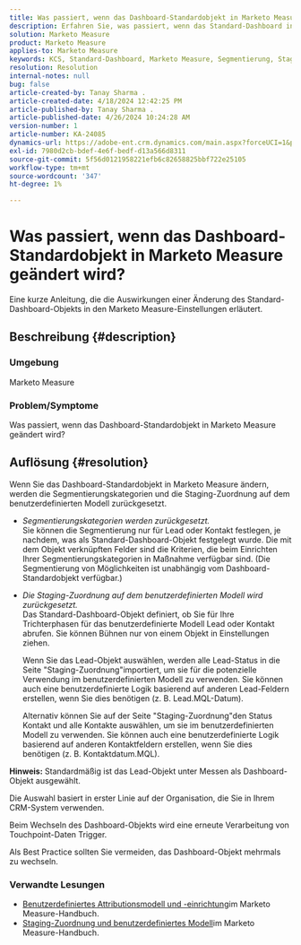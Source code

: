 ```yaml
---
title: Was passiert, wenn das Dashboard-Standardobjekt in Marketo Measure geändert wird?
description: Erfahren Sie, was passiert, wenn das Standard-Dashboard in Marketo Measure geändert wird.
solution: Marketo Measure
product: Marketo Measure
applies-to: Marketo Measure
keywords: KCS, Standard-Dashboard, Marketo Measure, Segmentierung, Staging-Zuordnung
resolution: Resolution
internal-notes: null
bug: false
article-created-by: Tanay Sharma .
article-created-date: 4/18/2024 12:42:25 PM
article-published-by: Tanay Sharma .
article-published-date: 4/26/2024 10:24:28 AM
version-number: 1
article-number: KA-24085
dynamics-url: https://adobe-ent.crm.dynamics.com/main.aspx?forceUCI=1&pagetype=entityrecord&etn=knowledgearticle&id=2dc28018-81fd-ee11-a1fe-6045bd03c412
exl-id: 7980d2cb-bdef-4e6f-bedf-d13a566d8311
source-git-commit: 5f56d0121958221efb6c82658825bbf722e25105
workflow-type: tm+mt
source-wordcount: '347'
ht-degree: 1%

---
```


# Was passiert, wenn das Dashboard-Standardobjekt in Marketo Measure geändert wird?


Eine kurze Anleitung, die die Auswirkungen einer Änderung des Standard-Dashboard-Objekts in den Marketo Measure-Einstellungen erläutert.

## Beschreibung {#description}


### Umgebung

Marketo Measure

### Problem/Symptome

Was passiert, wenn das Dashboard-Standardobjekt in Marketo Measure geändert wird?


## Auflösung {#resolution}


Wenn Sie das Dashboard-Standardobjekt in Marketo Measure ändern, werden die Segmentierungskategorien und die Staging-Zuordnung auf dem benutzerdefinierten Modell zurückgesetzt.

- *Segmentierungskategorien werden zurückgesetzt.*\
  Sie können die Segmentierung nur für Lead oder Kontakt festlegen, je nachdem, was als Standard-Dashboard-Objekt festgelegt wurde. Die mit dem Objekt verknüpften Felder sind die Kriterien, die beim Einrichten Ihrer Segmentierungskategorien in Maßnahme verfügbar sind. (Die Segmentierung von Möglichkeiten ist unabhängig vom Dashboard-Standardobjekt verfügbar.)
- *Die Staging-Zuordnung auf dem benutzerdefinierten Modell wird zurückgesetzt.*\
  Das Standard-Dashboard-Objekt definiert, ob Sie für Ihre Trichterphasen für das benutzerdefinierte Modell Lead oder Kontakt abrufen. Sie können Bühnen nur von einem Objekt in Einstellungen ziehen.

  Wenn Sie das Lead-Objekt auswählen, werden alle Lead-Status in die Seite &quot;Staging-Zuordnung&quot;importiert, um sie für die potenzielle Verwendung im benutzerdefinierten Modell zu verwenden. Sie können auch eine benutzerdefinierte Logik basierend auf anderen Lead-Feldern erstellen, wenn Sie dies benötigen (z. B. Lead.MQL-Datum).

  Alternativ können Sie auf der Seite &quot;Staging-Zuordnung&quot;den Status Kontakt und alle Kontakte auswählen, um sie im benutzerdefinierten Modell zu verwenden. Sie können auch eine benutzerdefinierte Logik basierend auf anderen Kontaktfeldern erstellen, wenn Sie dies benötigen (z. B. Kontaktdatum.MQL).


<b>Hinweis:</b>
Standardmäßig ist das Lead-Objekt unter Messen als Dashboard-Objekt ausgewählt.

Die Auswahl basiert in erster Linie auf der Organisation, die Sie in Ihrem CRM-System verwenden.

Beim Wechseln des Dashboard-Objekts wird eine erneute Verarbeitung von Touchpoint-Daten Trigger.

Als Best Practice sollten Sie vermeiden, das Dashboard-Objekt mehrmals zu wechseln.

### <b>Verwandte Lesungen</b>

- [Benutzerdefiniertes Attributionsmodell und -einrichtung](https://experienceleague.adobe.com/en/docs/marketo-measure/using/advanced-marketo-measure-features/custom-attribution-models/custom-attribution-model-and-setup)im Marketo Measure-Handbuch.
- [Staging-Zuordnung und benutzerdefiniertes Modell](https://experienceleague.adobe.com/en/docs/marketo-measure/using/advanced-marketo-measure-features/custom-attribution-models/custom-attribution-model-and-setup#the-difference-between-funnel-stages-and-custom-model-stages)im Marketo Measure-Handbuch.
